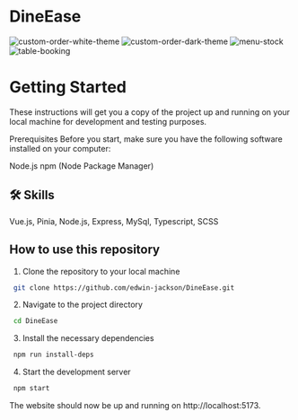 <!-- <p align="center">
 <img src="https://github.com/edwin-jackson/3D_Portfolio/assets/138928535/073c6843-638f-4c66-8112-84d2b99303ac" alt="Edwin's Logo Image"/>  -->
 # DineEase
![custom-order-white-theme](https://github.com/edwin-jackson/DineEase/assets/138928535/5ecc174f-c922-4a14-917f-9954f5a991f4)
![custom-order-dark-theme](https://github.com/edwin-jackson/DineEase/assets/138928535/2c49eb2d-5224-403e-81b6-6871255375ab)
![menu-stock](https://github.com/edwin-jackson/DineEase/assets/138928535/c707ffcb-f5c4-4b34-9de0-c666417af8a2)
![table-booking](https://github.com/edwin-jackson/DineEase/assets/138928535/f6265d03-d2c2-40e3-b90c-fefd1d0d1c19)


# Getting Started
 
These instructions will get you a copy of the project up and running on your local machine for development and testing purposes.
 
Prerequisites
Before you start, make sure you have the following software installed on your computer:
 
Node.js
npm (Node Package Manager)

## 🛠 Skills
 
Vue.js, Pinia, Node.js, Express, MySql, Typescript, SCSS

## How to use this repository

1. Clone the repository to your local machine

```bash
 git clone https://github.com/edwin-jackson/DineEase.git
```
2. Navigate to the project directory

```bash
 cd DineEase
```

3. Install the necessary dependencies

```bash 
 npm run install-deps
```

4. Start the development server

```bash
 npm start
```

The website should now be up and running on http://localhost:5173.


 
